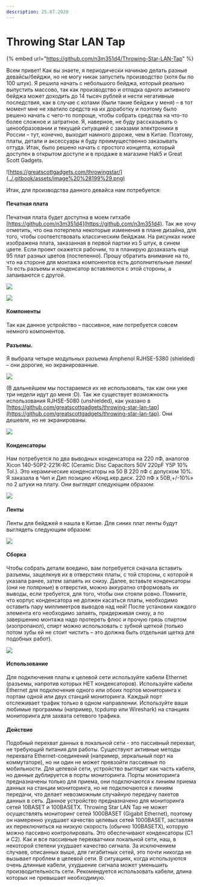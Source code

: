 ```yaml
---
description: 25.07.2020
---
```


# Throwing Star LAN Tap

{% embed url="https://github.com/n3m351d4/Throwing-Star-LAN-Tap" %}

Всем привет! Как вы знаете, я периодически начинаю делать разные девайсы/бейджи, но не могу никак запустить производство \(хотя бы по 100 штук\). Я решила начать с небольшого бейджа, который реально выпустить массово, так как производство и отладка одного активного бейджа может доходить до 14 тысяч рублей и нести негативные последствия, как в случае с котами \(были такие бейджи у меня\) – в тот момент мне не хватило средств на их доработку и поэтому было решено начать с чего-то попроще, чтобы собрать средства на что-то более сложное и затратное. Я, наверное, не буду рассказывать о ценообразовании и текущей ситуацией с заказами электроники в России – тут, конечно, выходит намного дороже, чем в Китае. Поэтому, платы, детали и аксессуары я буду преимущественно заказывать оттуда. Итак, было решено начать с простого концепта, который доступен в открытом доступе и в продаже в магазине Hak5 и Great Scott Gadgets.

![https://greatscottgadgets.com/throwingstar/](../.gitbook/assets/image%20%28199%29.png)

Итак, для производства данного девайса нам потребуется: 

#### Печатная плата 

Печатная плата будет доступна в моем гитхабе [https://github.com/n3m351d4](https://github.com/n3m351d4). Так же хочу отметить, что она потерпела некоторые изменения в плане дизайна, для того, чтобы соответствовать классическим бейджам. На рисунках ниже изображена плата, заказанная в первой партии из 5 штук, в синем цвете. Если проект окажется рабочим, то я планирую дозаказать еще 95 плат разных цветов \(постепенно\). Прошу обратить внимание на то, что на стороне для монтажа компонентов есть дополнительные линии! То есть разъемы и конденсатор вставляются с этой стороны, а запаиваются с другой.

![](../.gitbook/assets/image%20%28204%29.png)

![](../.gitbook/assets/image%20%28201%29.png)

#### Компоненты

Так как данное устройство – пассивное, нам потребуется совсем немного компонентов. 

#### **Разъемы.**

Я выбрала четыре модульных разъема Amphenol RJHSE-5380 \(shielded\) – они дорогие, но экранированные.

![](../.gitbook/assets/image%20%28206%29.png)

 \(В дальнейшем мы постараемся их не использовать, так как они уже три недели идут до меня :D\). Так же существует возможность использования RJHSE-5080 \(unshielded\), как указано в [https://github.com/greatscottgadgets/throwing-star-lan-tap](https://github.com/greatscottgadgets/throwing-star-lan-tap). Они дешевле, но не экранированы.

![](../.gitbook/assets/image%20%28207%29.png)

#### **Конденсаторы**

Нам потребуется по два выводных конденсатора на 220 пФ, аналогов Xicon 140-50P2-221K-RC \(Ceramic Disc Capacitors 50V 220pF Y5P 10% Tol.\). Это керамические конденсаторы на 50 B 220 пФ с допуском 10%. Я заказала в Чип и Дип позицию «Конд.кер.диск. 220 пФ х 50В,+/-10%» по 2 штуки на плату. Они выглядят следующим образом:

![](../.gitbook/assets/image%20%28202%29.png)

#### **Ленты** 

Ленты для бейджей я нашла в Китае. Для синих плат ленты будут выглядеть следующим образом:

![](../.gitbook/assets/image%20%28203%29.png)

#### **Сборка** 

Чтобы собрать детали воедино, вам потребуется сначала вставить разъемы, защелкнув их в отверстиях платы, с той стороны, с которой я указала ранее, затем запаять их снизу. Далее, вставьте конденсаторы \(они не полярные\) в отверстия, можно аккуратно отформовать их выводы, если требуется, для того, чтобы они стояли ровно. Помните, что корпус конденсатора не должен касаться платы, необходимо оставить пару миллиметров выводов над ней! После установки каждого элемента его необходимо запаять, придерживая снизу, а по завершению монтажа надо протереть флюс и прочую грязь спиртом \(изопропанол\), спирт можно использовать с зубной щеткой \(только потом зубы ей не стоит чистить – это должна быть отдельная щетка для подобных работ\).

![](../.gitbook/assets/image%20%28200%29.png)

#### **Использование** 

Для подключения платы к целевой сети используйте кабели Ethernet \(разъемы, напротив которых НЕТ конденсаторов\). Используйте кабели Ethernet для подключения одного или обоих портов мониторинга к портам одной или двух станций мониторинга. Каждый порт отслеживает трафик только в одном направлении. Используйте ваши любимые программы \(например, tcpdump или Wireshark\) на станциях мониторинга для захвата сетевого трафика. 

#### Действие

Подобный перехват данных в локальной сети - это пассивный перехват, не требующий питания для работы. Существуют активные методы перехвата Ethernet-соединений \(например, зеркальный порт на коммутаторе\), но ни один не может превзойти пассивные по мобильности. Для целевой сети, устройство выглядит как часть кабеля, но данные дублируется в порты мониторинга. Порты мониторинга предназначены только для приема, они подключаются к линиям приема данных на станции мониторинга, но не подключаются к линиям передачи, что делает невозможным случайную передачу пакетов данных в сеть. Данное устройство предназначено для мониторинга сетей 10BASET и 100BASETX. Throwing Star LAN Tap не может осуществлять мониторинг сетей 1000BASET \(Gigabit Ethernet\), поэтому он намеренно ухудшает качество целевых сетей 1000BASET, заставляя их переключиться на низкую скорость \(обычно 100BASETX\), которую можно пассивно контролировать. Это обеспечивают конденсаторы \(C1 и C2\). Как и все пассивные перехватчики локальной сети, наш, в некоторой степени ухудшает качество сигнала. За исключением случаев, описанных выше, для гигабитных сетей, это почти никогда не вызывает проблем в целевой сети. В ситуациях, когда используются очень длинные кабели, ухудшение сигнала может уменьшить производительность сети. Рекомендуется использовать кабели, длина которых не превышает необходимую.


